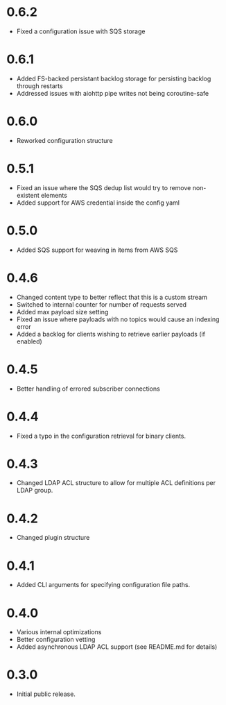 # 0.6.2
- Fixed a configuration issue with SQS storage

# 0.6.1
- Added FS-backed persistant backlog storage for persisting backlog through restarts
- Addressed issues with aiohttp pipe writes not being coroutine-safe

# 0.6.0
- Reworked configuration structure

# 0.5.1
- Fixed an issue where the SQS dedup list would try to remove non-existent elements
- Added support for AWS credential inside the config yaml

# 0.5.0
- Added SQS support for weaving in items from AWS SQS

# 0.4.6
- Changed content type to better reflect that this is a custom stream
- Switched to internal counter for number of requests served
- Added max payload size setting
- Fixed an issue where payloads with no topics would cause an indexing error
- Added a backlog for clients wishing to retrieve earlier payloads (if enabled)

# 0.4.5
- Better handling of errored subscriber connections

# 0.4.4
- Fixed a typo in the configuration retrieval for binary clients.

# 0.4.3
- Changed LDAP ACL structure to allow for multiple ACL definitions
  per LDAP group.

# 0.4.2
- Changed plugin structure

# 0.4.1
- Added CLI arguments for specifying configuration file paths.

# 0.4.0
- Various internal optimizations
- Better configuration vetting
- Added asynchronous LDAP ACL support (see README.md for details)

# 0.3.0
- Initial public release.
